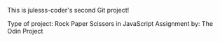 This is julesss-coder's second Git project!

Type of project: Rock Paper Scissors in JavaScript
Assignment by: The Odin Project
